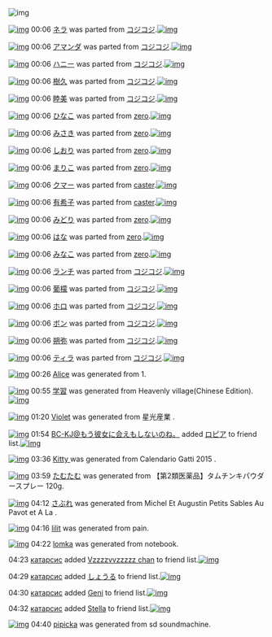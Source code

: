 ![img](http://gdrive-cdn.herokuapp.com/get/0B-nxIpt4DE2TdGhPalFPcFpSY0E/512px-barcode.png)

[![img](http://www.deviantsart.com/3f8d16d.png)](http://www.barcodekanojo.com/kanojo/3180708/%E3%83%8D%E3%83%A9) 00:06 [ネラ](http://www.barcodekanojo.com/kanojo/3180708/%E3%83%8D%E3%83%A9) was parted from [コジコジ](http://www.barcodekanojo.com/kanojo/3180708/%E3%83%8D%E3%83%A9).[![img](http://www.deviantsart.com/2dkh5sf.jpeg)](http://www.barcodekanojo.com/user/201286/%E3%82%B3%E3%82%B8%E3%82%B3%E3%82%B8) 

[![img](http://www.deviantsart.com/1qptln1.png)](http://www.barcodekanojo.com/kanojo/3181607/%E3%82%A2%E3%83%9E%E3%83%B3%E3%83%80) 00:06 [アマンダ](http://www.barcodekanojo.com/kanojo/3181607/%E3%82%A2%E3%83%9E%E3%83%B3%E3%83%80) was parted from [コジコジ](http://www.barcodekanojo.com/kanojo/3181607/%E3%82%A2%E3%83%9E%E3%83%B3%E3%83%80).[![img](http://www.deviantsart.com/2dkh5sf.jpeg)](http://www.barcodekanojo.com/user/201286/%E3%82%B3%E3%82%B8%E3%82%B3%E3%82%B8) 

[![img](http://www.deviantsart.com/ukgk74.png)](http://www.barcodekanojo.com/kanojo/3185019/%E3%83%8F%E3%83%8B%E3%83%BC) 00:06 [ハニー](http://www.barcodekanojo.com/kanojo/3185019/%E3%83%8F%E3%83%8B%E3%83%BC) was parted from [コジコジ](http://www.barcodekanojo.com/kanojo/3185019/%E3%83%8F%E3%83%8B%E3%83%BC).[![img](http://www.deviantsart.com/2dkh5sf.jpeg)](http://www.barcodekanojo.com/user/201286/%E3%82%B3%E3%82%B8%E3%82%B3%E3%82%B8) 

[![img](http://www.deviantsart.com/3f90nue.png)](http://www.barcodekanojo.com/kanojo/3185553/%E6%A8%B9%E4%B9%85) 00:06 [樹久](http://www.barcodekanojo.com/kanojo/3185553/%E6%A8%B9%E4%B9%85) was parted from [コジコジ](http://www.barcodekanojo.com/kanojo/3185553/%E6%A8%B9%E4%B9%85).[![img](http://www.deviantsart.com/2dkh5sf.jpeg)](http://www.barcodekanojo.com/user/201286/%E3%82%B3%E3%82%B8%E3%82%B3%E3%82%B8) 

[![img](http://www.deviantsart.com/2qm6t24.png)](http://www.barcodekanojo.com/kanojo/3185560/%E7%9D%A6%E7%BE%8E) 00:06 [睦美](http://www.barcodekanojo.com/kanojo/3185560/%E7%9D%A6%E7%BE%8E) was parted from [コジコジ](http://www.barcodekanojo.com/kanojo/3185560/%E7%9D%A6%E7%BE%8E).[![img](http://www.deviantsart.com/2dkh5sf.jpeg)](http://www.barcodekanojo.com/user/201286/%E3%82%B3%E3%82%B8%E3%82%B3%E3%82%B8) 

[![img](http://www.deviantsart.com/pl2q4b.png)](http://www.barcodekanojo.com/kanojo/2646698/%E3%81%B2%E3%81%AA%E3%81%93) 00:06 [ひなこ](http://www.barcodekanojo.com/kanojo/2646698/%E3%81%B2%E3%81%AA%E3%81%93) was parted from [zero](http://www.barcodekanojo.com/kanojo/2646698/%E3%81%B2%E3%81%AA%E3%81%93).[![img](http://www.deviantsart.com/2csu0d.jpeg)](http://www.barcodekanojo.com/user/209011/zero) 

[![img](http://www.deviantsart.com/tfb0dh.png)](http://www.barcodekanojo.com/kanojo/2716879/%E3%81%BF%E3%81%95%E3%81%8D) 00:06 [みさき](http://www.barcodekanojo.com/kanojo/2716879/%E3%81%BF%E3%81%95%E3%81%8D) was parted from [zero](http://www.barcodekanojo.com/kanojo/2716879/%E3%81%BF%E3%81%95%E3%81%8D).[![img](http://www.deviantsart.com/2csu0d.jpeg)](http://www.barcodekanojo.com/user/209011/zero) 

[![img](http://www.deviantsart.com/10si55k.png)](http://www.barcodekanojo.com/kanojo/2955967/%E3%81%97%E3%81%8A%E3%82%8A) 00:06 [しおり](http://www.barcodekanojo.com/kanojo/2955967/%E3%81%97%E3%81%8A%E3%82%8A) was parted from [zero](http://www.barcodekanojo.com/kanojo/2955967/%E3%81%97%E3%81%8A%E3%82%8A).[![img](http://www.deviantsart.com/2csu0d.jpeg)](http://www.barcodekanojo.com/user/209011/zero) 

[![img](http://www.deviantsart.com/pdmrqh.png)](http://www.barcodekanojo.com/kanojo/2983142/%E3%81%BE%E3%82%8A%E3%81%93) 00:06 [まりこ](http://www.barcodekanojo.com/kanojo/2983142/%E3%81%BE%E3%82%8A%E3%81%93) was parted from [zero](http://www.barcodekanojo.com/kanojo/2983142/%E3%81%BE%E3%82%8A%E3%81%93).[![img](http://www.deviantsart.com/2csu0d.jpeg)](http://www.barcodekanojo.com/user/209011/zero) 

[![img](http://www.deviantsart.com/1bs9j0i.png)](http://www.barcodekanojo.com/kanojo/2337575/%E3%82%AF%E3%83%9E%E3%83%BC) 00:06 [クマー](http://www.barcodekanojo.com/kanojo/2337575/%E3%82%AF%E3%83%9E%E3%83%BC) was parted from [caster](http://www.barcodekanojo.com/kanojo/2337575/%E3%82%AF%E3%83%9E%E3%83%BC).[![img](http://www.deviantsart.com/n3nut1.jpeg)](http://www.barcodekanojo.com/user/240377/caster) 

[![img](http://www.deviantsart.com/1ghl24o.png)](http://www.barcodekanojo.com/kanojo/2354427/%E6%9C%89%E5%B8%8C%E5%AD%90) 00:06 [有希子](http://www.barcodekanojo.com/kanojo/2354427/%E6%9C%89%E5%B8%8C%E5%AD%90) was parted from [caster](http://www.barcodekanojo.com/kanojo/2354427/%E6%9C%89%E5%B8%8C%E5%AD%90).[![img](http://www.deviantsart.com/n3nut1.jpeg)](http://www.barcodekanojo.com/user/240377/caster) 

[![img](http://www.deviantsart.com/1omn69k.png)](http://www.barcodekanojo.com/kanojo/2957437/%E3%81%BF%E3%81%A9%E3%82%8A) 00:06 [みどり](http://www.barcodekanojo.com/kanojo/2957437/%E3%81%BF%E3%81%A9%E3%82%8A) was parted from [zero](http://www.barcodekanojo.com/kanojo/2957437/%E3%81%BF%E3%81%A9%E3%82%8A).[![img](http://www.deviantsart.com/2csu0d.jpeg)](http://www.barcodekanojo.com/user/209011/zero) 

[![img](http://www.deviantsart.com/1e1a46o.png)](http://www.barcodekanojo.com/kanojo/2523503/%E3%81%AF%E3%81%AA) 00:06 [はな](http://www.barcodekanojo.com/kanojo/2523503/%E3%81%AF%E3%81%AA) was parted from [zero](http://www.barcodekanojo.com/kanojo/2523503/%E3%81%AF%E3%81%AA).[![img](http://www.deviantsart.com/2csu0d.jpeg)](http://www.barcodekanojo.com/user/209011/zero) 

[![img](http://www.deviantsart.com/3hioj8g.png)](http://www.barcodekanojo.com/kanojo/2556268/%E3%81%BF%E3%81%AA%E3%81%93) 00:06 [みなこ](http://www.barcodekanojo.com/kanojo/2556268/%E3%81%BF%E3%81%AA%E3%81%93) was parted from [zero](http://www.barcodekanojo.com/kanojo/2556268/%E3%81%BF%E3%81%AA%E3%81%93).[![img](http://www.deviantsart.com/2csu0d.jpeg)](http://www.barcodekanojo.com/user/209011/zero) 

[![img](http://www.deviantsart.com/19h3nb.png)](http://www.barcodekanojo.com/kanojo/3185558/%E3%83%A9%E3%83%B3%E3%83%81) 00:06 [ランチ](http://www.barcodekanojo.com/kanojo/3185558/%E3%83%A9%E3%83%B3%E3%83%81) was parted from [コジコジ](http://www.barcodekanojo.com/kanojo/3185558/%E3%83%A9%E3%83%B3%E3%83%81).[![img](http://www.deviantsart.com/2dkh5sf.jpeg)](http://www.barcodekanojo.com/user/201286/%E3%82%B3%E3%82%B8%E3%82%B3%E3%82%B8) 

[![img](http://www.deviantsart.com/3m14qil.png)](http://www.barcodekanojo.com/kanojo/3185551/%E8%91%A1%E6%AA%AC) 00:06 [葡檬](http://www.barcodekanojo.com/kanojo/3185551/%E8%91%A1%E6%AA%AC) was parted from [コジコジ](http://www.barcodekanojo.com/kanojo/3185551/%E8%91%A1%E6%AA%AC).[![img](http://www.deviantsart.com/2dkh5sf.jpeg)](http://www.barcodekanojo.com/user/201286/%E3%82%B3%E3%82%B8%E3%82%B3%E3%82%B8) 

[![img](http://www.deviantsart.com/14p5vgk.png)](http://www.barcodekanojo.com/kanojo/3184871/%E3%83%9B%E3%83%AD) 00:06 [ホロ](http://www.barcodekanojo.com/kanojo/3184871/%E3%83%9B%E3%83%AD) was parted from [コジコジ](http://www.barcodekanojo.com/kanojo/3184871/%E3%83%9B%E3%83%AD).[![img](http://www.deviantsart.com/2dkh5sf.jpeg)](http://www.barcodekanojo.com/user/201286/%E3%82%B3%E3%82%B8%E3%82%B3%E3%82%B8) 

[![img](http://www.deviantsart.com/2s0gc1r.png)](http://www.barcodekanojo.com/kanojo/2556416/%E3%83%9C%E3%83%B3) 00:06 [ボン](http://www.barcodekanojo.com/kanojo/2556416/%E3%83%9C%E3%83%B3) was parted from [コジコジ](http://www.barcodekanojo.com/kanojo/2556416/%E3%83%9C%E3%83%B3).[![img](http://www.deviantsart.com/2dkh5sf.jpeg)](http://www.barcodekanojo.com/user/201286/%E3%82%B3%E3%82%B8%E3%82%B3%E3%82%B8) 

[![img](http://www.deviantsart.com/e2jaof.png)](http://www.barcodekanojo.com/kanojo/2519136/%E6%9C%94%E5%BC%A5) 00:06 [朔弥](http://www.barcodekanojo.com/kanojo/2519136/%E6%9C%94%E5%BC%A5) was parted from [コジコジ](http://www.barcodekanojo.com/kanojo/2519136/%E6%9C%94%E5%BC%A5).[![img](http://www.deviantsart.com/2dkh5sf.jpeg)](http://www.barcodekanojo.com/user/201286/%E3%82%B3%E3%82%B8%E3%82%B3%E3%82%B8) 

[![img](http://www.deviantsart.com/3c18tfi.png)](http://www.barcodekanojo.com/kanojo/2516192/%E3%83%86%E3%82%A3%E3%83%A9) 00:06 [ティラ](http://www.barcodekanojo.com/kanojo/2516192/%E3%83%86%E3%82%A3%E3%83%A9) was parted from [コジコジ](http://www.barcodekanojo.com/kanojo/2516192/%E3%83%86%E3%82%A3%E3%83%A9).[![img](http://www.deviantsart.com/2dkh5sf.jpeg)](http://www.barcodekanojo.com/user/201286/%E3%82%B3%E3%82%B8%E3%82%B3%E3%82%B8) 

[![img](http://www.deviantsart.com/o7if81.png)](http://www.barcodekanojo.com/kanojo/3191351/Alice) 00:26 [Alice](http://www.barcodekanojo.com/kanojo/3191351/Alice) was generated from 1.

[![img](http://www.deviantsart.com/3gb6nbk.png)](http://www.barcodekanojo.com/kanojo/3191352/%E5%AD%A6%E7%BF%92) 00:55 [学習](http://www.barcodekanojo.com/kanojo/3191352/%E5%AD%A6%E7%BF%92) was generated from Heavenly village(Chinese Edition).[![img](http://www.deviantsart.com/17scrrp.jpeg)](http://www.barcodekanojo.com/product_images/barcode/6015710/1420386847/Heavenly%20village%28Chinese%20Edition%29.jpg) 

[![img](http://www.deviantsart.com/cuflu3.png)](http://www.barcodekanojo.com/kanojo/3191353/Violet) 01:20 [Violet](http://www.barcodekanojo.com/kanojo/3191353/Violet) was generated from 星光産業 .

[![img](http://www.deviantsart.com/2l905sv.jpeg)](http://www.barcodekanojo.com/user/276669/BC-KJ%40%E3%82%82%E3%81%86%E5%BD%BC%E5%A5%B3%E3%81%AB%E4%BC%9A%E3%81%88%E3%82%82%E3%81%97%E3%81%AA%E3%81%84%E3%81%AE%E3%81%AD%E3%80%82) 01:54 [BC-KJ@もう彼女に会えもしないのね。](http://www.barcodekanojo.com/user/276669/BC-KJ%40%E3%82%82%E3%81%86%E5%BD%BC%E5%A5%B3%E3%81%AB%E4%BC%9A%E3%81%88%E3%82%82%E3%81%97%E3%81%AA%E3%81%84%E3%81%AE%E3%81%AD%E3%80%82) added [ロピア](http://www.barcodekanojo.com/kanojo/406809/%E3%83%AD%E3%83%94%E3%82%A2) to friend list.[![img](http://www.deviantsart.com/1p9kgpf.png)](http://www.barcodekanojo.com/kanojo/406809/%E3%83%AD%E3%83%94%E3%82%A2) 

[![img](http://www.deviantsart.com/phriu.png)](http://www.barcodekanojo.com/kanojo/3191354/Kitty%20) 03:36 [Kitty ](http://www.barcodekanojo.com/kanojo/3191354/Kitty%20) was generated from Calendario Gatti 2015 .

[![img](http://www.deviantsart.com/3q75hbf.png)](http://www.barcodekanojo.com/kanojo/3191355/%E3%81%9F%E3%82%80%E3%81%9F%E3%82%80) 03:59 [たむたむ](http://www.barcodekanojo.com/kanojo/3191355/%E3%81%9F%E3%82%80%E3%81%9F%E3%82%80) was generated from 【第2類医薬品】タムチンキパウダースプレー 120g.

[![img](http://www.deviantsart.com/1s9tksk.png)](http://www.barcodekanojo.com/kanojo/3191356/%E3%81%95%E3%81%B6%E3%82%8C) 04:12 [さぶれ](http://www.barcodekanojo.com/kanojo/3191356/%E3%81%95%E3%81%B6%E3%82%8C) was generated from Michel Et Augustin Petits Sables Au Pavot et A La .

[![img](http://www.deviantsart.com/2qjik0u.png)](http://www.barcodekanojo.com/kanojo/3191357/lilit) 04:16 [lilit](http://www.barcodekanojo.com/kanojo/3191357/lilit) was generated from pain.

[![img](http://www.deviantsart.com/upu6p8.png)](http://www.barcodekanojo.com/kanojo/3191358/lomka) 04:22 [lomka](http://www.barcodekanojo.com/kanojo/3191358/lomka) was generated from notebook.

04:23 [катарсис](http://www.barcodekanojo.com/user/499496/%D0%BA%D0%B0%D1%82%D0%B0%D1%80%D1%81%D0%B8%D1%81) added [Vzzzzvvzzzzz chan](http://www.barcodekanojo.com/kanojo/2589190/Vzzzzvvzzzzz%20chan) to friend list.[![img](http://www.deviantsart.com/10o15nr.png)](http://www.barcodekanojo.com/kanojo/2589190/Vzzzzvvzzzzz%20chan) 

04:29 [катарсис](http://www.barcodekanojo.com/user/499496/%D0%BA%D0%B0%D1%82%D0%B0%D1%80%D1%81%D0%B8%D1%81) added [しょうる](http://www.barcodekanojo.com/kanojo/2189242/%E3%81%97%E3%82%87%E3%81%86%E3%82%8B) to friend list.[![img](http://www.deviantsart.com/22aci5q.png)](http://www.barcodekanojo.com/kanojo/2189242/%E3%81%97%E3%82%87%E3%81%86%E3%82%8B) 

04:30 [катарсис](http://www.barcodekanojo.com/user/499496/%D0%BA%D0%B0%D1%82%D0%B0%D1%80%D1%81%D0%B8%D1%81) added [Geni](http://www.barcodekanojo.com/kanojo/3056385/Geni) to friend list.[![img](http://www.deviantsart.com/1mp2vlr.png)](http://www.barcodekanojo.com/kanojo/3056385/Geni) 

04:32 [катарсис](http://www.barcodekanojo.com/user/499496/%D0%BA%D0%B0%D1%82%D0%B0%D1%80%D1%81%D0%B8%D1%81) added [Stella](http://www.barcodekanojo.com/kanojo/2537775/Stella) to friend list.[![img](http://www.deviantsart.com/15mlh1j.png)](http://www.barcodekanojo.com/kanojo/2537775/Stella) 

[![img](http://www.deviantsart.com/1uq50ke.png)](http://www.barcodekanojo.com/kanojo/3191359/pipicka) 04:40 [pipicka](http://www.barcodekanojo.com/kanojo/3191359/pipicka) was generated from sd soundmachine.

